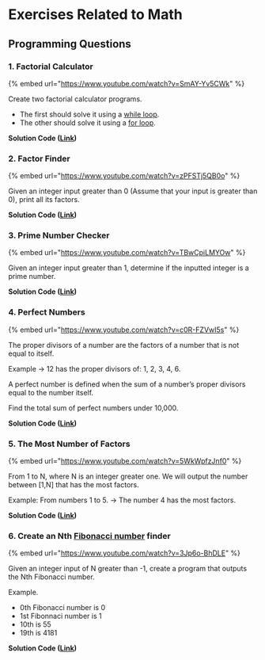 # Exercises Related to Math

## Programming Questions

### 1. Factorial Calculator

{% embed url="https://www.youtube.com/watch?v=SmAY-Yv5CWk" %}

Create two factorial calculator programs.&#x20;

* The first should solve it using a [while loop](../../02-programming-in-python/iterations/introduction-to-while-loops.md).&#x20;
* The other should solve it using a [for loop](../../02-programming-in-python/iterations/introduction-to-for-loops.md).

**Solution Code (**[**Link**](https://raw.githubusercontent.com/mrparkonline/ics4u\_2023F/main/video\_solution/vid17.py)**)**

### 2. Factor Finder

{% embed url="https://www.youtube.com/watch?v=zPFSTj5QB0o" %}

Given an integer input greater than 0 (Assume that your input is greater than 0), print all its factors.

**Solution Code (**[**Link**](https://raw.githubusercontent.com/mrparkonline/ics4u\_2023F/main/video\_solution/vid18.py)**)**

### 3. Prime Number Checker

{% embed url="https://www.youtube.com/watch?v=TBwCpiLMYOw" %}

Given an integer input greater than 1, determine if the inputted integer is a prime number.

**Solution Code (**[**Link**](https://raw.githubusercontent.com/mrparkonline/ics4u\_2023F/main/video\_solution/vid19.py)**)**

### 4. Perfect Numbers

{% embed url="https://www.youtube.com/watch?v=c0R-FZVwI5s" %}

The proper divisors of a number are the factors of a number that is not equal to itself.

Example → 12 has the proper divisors of: 1, 2, 3, 4, 6.

A perfect number is defined when the sum of a number’s proper divisors equal to the number itself.

Find the total sum of perfect numbers under 10,000.

**Solution Code (**[**Link**](https://raw.githubusercontent.com/mrparkonline/ics4u\_2023F/main/video\_solution/vid20.py)**)**

### 5. The Most Number of Factors

{% embed url="https://www.youtube.com/watch?v=5WkWpfzJnf0" %}

From 1 to N, where N is an integer greater one. We will output the number between \[1,N] that has the most factors.&#x20;

Example: From numbers 1 to 5. → The number 4 has the most factors.

**Solution Code (**[**Link**](https://raw.githubusercontent.com/mrparkonline/ics4u\_2023F/main/video\_solution/vid21.py)**)**

### 6. Create an Nth [Fibonacci number](https://en.wikipedia.org/wiki/Fibonacci\_sequence) finder

{% embed url="https://www.youtube.com/watch?v=3Jp6o-BhDLE" %}

Given an integer input of N greater than -1, create a program that outputs the Nth Fibonacci number.

Example.

* 0th Fibonacci number is 0
* 1st Fibonnaci number is 1
* 10th is 55
* 19th is 4181

**Solution Code (**[**Link**](https://raw.githubusercontent.com/mrparkonline/ics4u\_2023F/main/video\_solution/vid22.py)**)**
